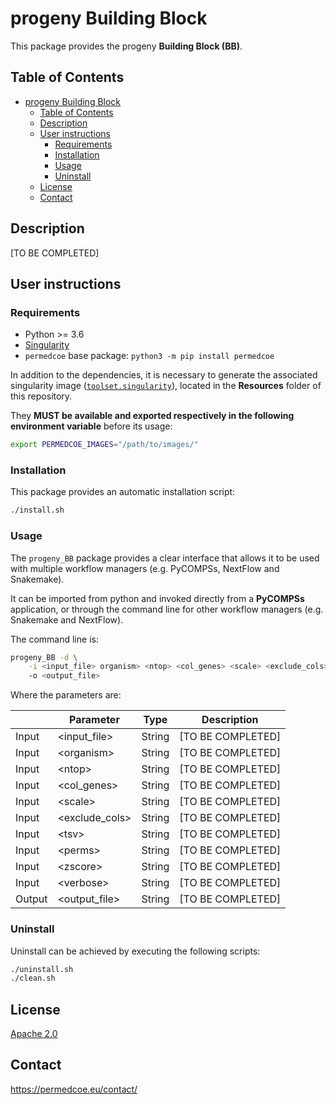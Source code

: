 # progeny Building Block

This package provides the progeny **Building Block (BB)**.

## Table of Contents

- [progeny Building Block](#progeny-building-block)
  - [Table of Contents](#table-of-contents)
  - [Description](#description)
  - [User instructions](#user-instructions)
    - [Requirements](#requirements)
    - [Installation](#installation)
    - [Usage](#usage)
    - [Uninstall](#uninstall)
  - [License](#license)
  - [Contact](#contact)

## Description

[TO BE COMPLETED]

## User instructions

### Requirements

- Python >= 3.6
- [Singularity](https://singularity.lbl.gov/docs-installation)
- `permedcoe` base package: `python3 -m pip install permedcoe`

In addition to the dependencies, it is necessary to generate the associated
singularity image ([`toolset.singularity`](../Resources/images/toolset.singularity)),
located in the **Resources** folder of this repository.

They **MUST be available and exported respectively in the following environment variable**
before its usage:

```bash
export PERMEDCOE_IMAGES="/path/to/images/"
```

### Installation

This package provides an automatic installation script:

```bash
./install.sh
```

### Usage

The `progeny_BB` package provides a clear interface that allows
it to be used with multiple workflow managers (e.g. PyCOMPSs, NextFlow and
Snakemake).

It can be imported from python and invoked directly from a **PyCOMPSs**
application, or through the command line for other workflow managers
(e.g. Snakemake and NextFlow).

The command line is:

```bash
progeny_BB -d \
    -i <input_file> organism> <ntop> <col_genes> <scale> <exclude_cols> <tsv> <perms> <zscore> <verbose>
    -o <output_file>
```

Where the parameters are:

|        | Parameter          | Type      | Description                                             |
|--------|--------------------|-----------|---------------------------------------------------------|
| Input  | \<input_file>      | String    | [TO BE COMPLETED]                                       |
| Input  | \<organism>        | String    | [TO BE COMPLETED]                                       |
| Input  | \<ntop>            | String    | [TO BE COMPLETED]                                       |
| Input  | \<col_genes>       | String    | [TO BE COMPLETED]                                       |
| Input  | \<scale>           | String    | [TO BE COMPLETED]                                       |
| Input  | \<exclude_cols>    | String    | [TO BE COMPLETED]                                       |
| Input  | \<tsv>             | String    | [TO BE COMPLETED]                                       |
| Input  | \<perms>           | String    | [TO BE COMPLETED]                                       |
| Input  | \<zscore>          | String    | [TO BE COMPLETED]                                       |
| Input  | \<verbose>         | String    | [TO BE COMPLETED]                                       |
| Output | \<output_file>     | String    | [TO BE COMPLETED]                                       |

### Uninstall

Uninstall can be achieved by executing the following scripts:

```bash
./uninstall.sh
./clean.sh
```

## License

[Apache 2.0](https://www.apache.org/licenses/LICENSE-2.0)

## Contact

<https://permedcoe.eu/contact/>
